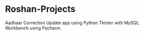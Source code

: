 # Roshan-Projects
 Aadhaar Correction Update app using Python Tkinter with MySQL Workbench using Pycharm.
